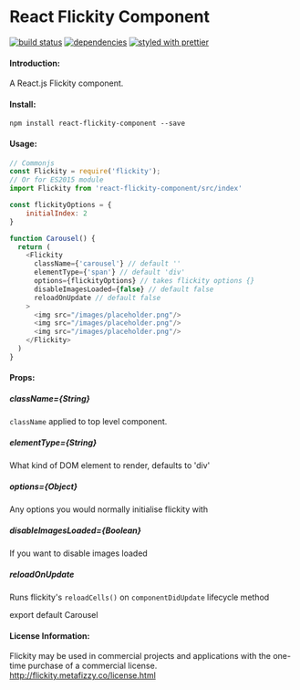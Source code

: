 React Flickity Component
=======================
[![build status](https://travis-ci.org/theolampert/react-flickity-component.svg?branch=master)](https://travis-ci.org/theolampert/react-flickity-component/)
[![dependencies](https://david-dm.org/theolampert/react-flickity-component.svg)](https://david-dm.org/theolampert/react-flickity-component)
[![styled with prettier](https://img.shields.io/badge/styled_with-prettier-ff69b4.svg)](https://github.com/prettier/prettier)

#### Introduction:
A React.js Flickity component.

#### Install:

```shell
npm install react-flickity-component --save
```

#### Usage:

```javascript
// Commonjs
const Flickity = require('flickity');
// Or for ES2015 module
import Flickity from 'react-flickity-component/src/index'

const flickityOptions = {
    initialIndex: 2
}

function Carousel() {
  return (
    <Flickity
      className={'carousel'} // default ''
      elementType={'span'} // default 'div'
      options={flickityOptions} // takes flickity options {}
      disableImagesLoaded={false} // default false
      reloadOnUpdate // default false
    >
      <img src="/images/placeholder.png"/>
      <img src="/images/placeholder.png"/>
      <img src="/images/placeholder.png"/>
    </Flickity>
  )
}

```
#### Props:

##### className={String}
`className` applied to top level component.

##### elementType={String}
What kind of DOM element to render, defaults to 'div'

##### options={Object}
Any options you would normally initialise flickity with

##### disableImagesLoaded={Boolean}
If you want to disable images loaded

##### reloadOnUpdate
Runs flickity's `reloadCells()` on `componentDidUpdate` lifecycle method

export default Carousel


#### License Information:
Flickity may be used in commercial projects and applications with the one-time purchase of a commercial license.
http://flickity.metafizzy.co/license.html
